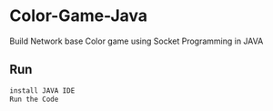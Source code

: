 # Color-Game-Java
Build Network base Color game using Socket Programming in JAVA

## Run
```JAVA
install JAVA IDE
Run the Code
```
